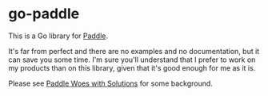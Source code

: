 # go-paddle
This is a Go library for [Paddle](https://paddle.com).

It's far from perfect and there are no examples and no documentation, but it can save you some time.
I'm sure you'll understand that I prefer to work on my products than on this library, given that it's good enough for me as it is.

Please see [Paddle Woes with Solutions](https://jasminek.net/blog/post/paddle_woes/) for some background.
